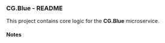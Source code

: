 
### CG.Blue - README

This project contains core logic for the **CG.Blue** microservice.

#### Notes






